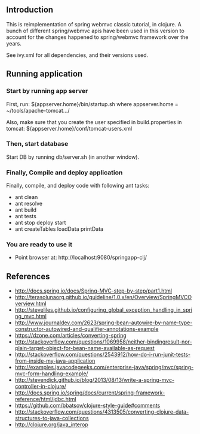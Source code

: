 ## Introduction
This is reimplementation of spring webmvc classic tutorial, in clojure.
A bunch of different spring/webmvc apis have been used in this version to account for the changes happened to spring/webmvc framework over the years.

See ivy.xml for all dependencies, and their versions used.

## Running application

### Start by running app server
First, run:
${appserver.home}/bin/startup.sh
where appserver.home = ~/tools/apache-tomcat.../

Also, make sure that you create the user specified in build.properties in tomcat: ${appserver.home}/conf/tomcat-users.xml

### Then, start database

Start DB by running db/server.sh (in another window).

### Finally, Compile and deploy application
Finally, compile, and deploy code with following ant tasks:
* ant clean
* ant resolve
* ant build 
* ant tests
* ant stop deploy start
* ant createTables loadData printData

### You are ready to use it

* Point browser at: http://localhost:9080/springapp-clj/

## References

* http://docs.spring.io/docs/Spring-MVC-step-by-step/part1.html
* http://terasolunaorg.github.io/guideline/1.0.x/en/Overview/SpringMVCOverview.html
* http://steveliles.github.io/configuring_global_exception_handling_in_spring_mvc.html
* http://www.journaldev.com/2623/spring-bean-autowire-by-name-type-constructor-autowired-and-qualifier-annotations-example
* https://dzone.com/articles/converting-spring
* http://stackoverflow.com/questions/1069958/neither-bindingresult-nor-plain-target-object-for-bean-name-available-as-request
* http://stackoverflow.com/questions/2543912/how-do-i-run-junit-tests-from-inside-my-java-application
* http://examples.javacodegeeks.com/enterprise-java/spring/mvc/spring-mvc-form-handling-example/
* http://stevendick.github.io/blog/2013/08/13/write-a-spring-mvc-controller-in-clojure/
* http://docs.spring.io/spring/docs/current/spring-framework-reference/html/jdbc.html
* https://github.com/bbatsov/clojure-style-guide#comments
* http://stackoverflow.com/questions/4313505/converting-clojure-data-structures-to-java-collections
* http://clojure.org/java_interop

